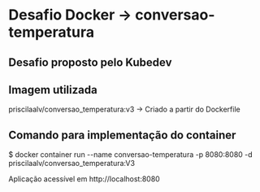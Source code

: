 # Desafio Docker -> conversao-temperatura
## Desafio proposto pelo Kubedev

## Imagem utilizada
 priscilaalv/conversao_temperatura:v3 -> Criado a partir do Dockerfile

## Comando para implementação do container
$ docker container run --name conversao-temperatura -p 8080:8080 -d priscilaalv/conversao_temperatura:V3

Aplicação acessível em http://localhost:8080
